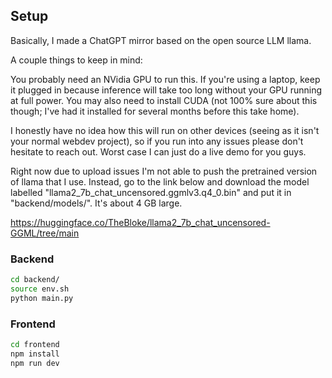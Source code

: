 ## Setup

Basically, I made a ChatGPT mirror based on the open source LLM llama.

A couple things to keep in mind:

You probably need an NVidia GPU to run this. If you're using a laptop, keep it plugged in because inference will take too long without your GPU running at full power. You may also need to install CUDA (not 100% sure about this though; I've had it installed for several months before this take home).

I honestly have no idea how this will run on other devices (seeing as it isn't your normal webdev project), so if you run into any issues please don't hesitate to reach out. Worst case I can just do a live demo for you guys.

Right now due to upload issues I'm not able to push the pretrained version of llama that I use. Instead, go to the link below and download the model labelled "llama2_7b_chat_uncensored.ggmlv3.q4_0.bin" and put it in "backend/models/". It's about 4 GB large.

https://huggingface.co/TheBloke/llama2_7b_chat_uncensored-GGML/tree/main

### Backend

```bash
cd backend/
source env.sh
python main.py
```

### Frontend

```bash
cd frontend
npm install
npm run dev
```
